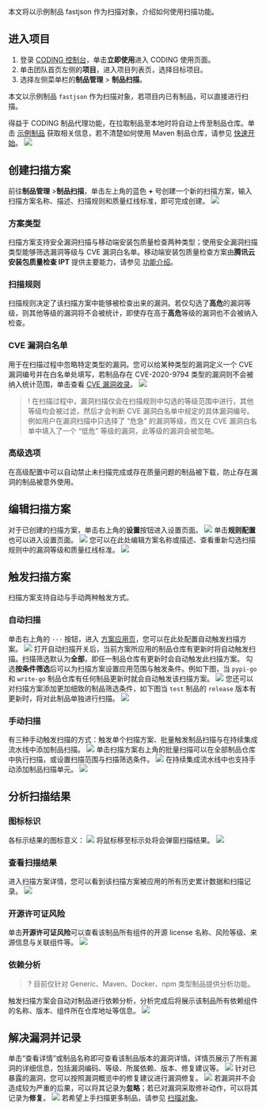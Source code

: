 本文将以示例制品 fastjson 作为扫描对象，介绍如何使用扫描功能。

## 进入项目
1. 登录 [CODING 控制台](https://console.cloud.tencent.com/coding)，单击**立即使用**进入 CODING 使用页面。
2. 单击团队首页左侧的**项目**，进入项目列表页，选择目标项目。
3. 选择左侧菜单栏的**制品管理** > **制品扫描**。

本文以示例制品 `fastjson` 作为扫描对象，若项目内已有制品，可以直接进行扫描。

得益于 CODING 制品代理功能，在拉取制品至本地时将自动上传至制品仓库。单击 [示例制品](https://mvnrepository.com/artifact/com.alibaba/fastjson/1.2.76) 获取相关信息，若不清楚如何使用 Maven 制品仓库，请参见 [快速开始](https://help.coding.net/docs/artifacts/quick-start/maven.html)。
![](https://qcloudimg.tencent-cloud.cn/raw/d5d891bef909ac00f804610124af7cb4.png)
[](id:1)
## 创建扫描方案
前往**制品管理** >**制品扫描**，单击左上角的蓝色 **+** 号创建一个新的扫描方案，输入扫描方案名称、描述、扫描规则和质量红线标准，即可完成创建。
![](https://qcloudimg.tencent-cloud.cn/raw/d90dc7c55648732b53da559e5f3e1780.png)

[](id:type)
### 方案类型
扫描方案支持安全漏洞扫描与移动端安装包质量检查两种类型；使用安全漏洞扫描类型能够筛选漏洞等级与 CVE 漏洞白名单。移动端安装包质量检查方案由**腾讯云安装包质量检查 IPT** 提供主要能力，请参见 [功能介绍](https://cloud.tencent.com/document/product/1116/53074#type)。

[](id:rule)
### 扫描规则
扫描规则决定了该扫描方案中能够被检查出来的漏洞。若仅勾选了**高危**的漏洞等级，则其他等级的漏洞将不会被统计，即使存在高于**高危**等级的漏洞也不会被纳入检查。

[](id:cve)
### CVE 漏洞白名单
用于在扫描过程中忽略特定类型的漏洞。您可以给某种类型的漏洞定义一个 CVE 漏洞编号并在白名单处填写，若制品存在 CVE-2020-9794 类型的漏洞则不会被纳入统计范围，单击查看 [CVE 漏洞收录](https://cve.mitre.org/)。
![](https://qcloudimg.tencent-cloud.cn/raw/9d93e76820420250b426c98fdb33ad1b.png)
>! 在扫描过程中，漏洞扫描仅会在扫描规则中勾选的等级范围中进行，其他等级均会被过滤，然后才会判断 CVE 漏洞白名单中规定的具体漏洞编号。例如用户在漏洞扫描中只选择了 “危急” 的漏洞等级，而又在 CVE 漏洞白名单中填入了一个 “低危” 等级的漏洞，此等级的漏洞会被忽略。

[](id:advanced)
### 高级选项
在高级配置中可以自动禁止未扫描完成或存在质量问题的制品被下载，防止存在漏洞的制品被意外使用。

[](id:2)
## 编辑扫描方案
对于已创建的扫描方案，单击右上角的**设置**按钮进入设置页面。
![](https://qcloudimg.tencent-cloud.cn/raw/510ac04d20500cdd66ff7bc89821eca9.png)
单击**规则配置**也可以进入设置页面。
![](https://qcloudimg.tencent-cloud.cn/raw/ba079e37024dae2d23e1154ebb139ec7.png)
您可以在此处编辑方案名称或描述、查看重新勾选扫描规则中的漏洞等级和质量红线标准。
![](https://qcloudimg.tencent-cloud.cn/raw/0c1cff497ef3311d1848eb6d8a25972e.png)

[](id:3)
##  触发扫描方案
扫描方案支持自动与手动两种触发方式。

[](id:auto)
### 自动扫描
单击右上角的 `···` 按钮，进入 [方案应用页](https://cloud.tencent.com/document/product/1116/53074#apply)，您可以在此处配置自动触发扫描方案。
![](https://qcloudimg.tencent-cloud.cn/raw/1f08560bc9869f492c80d5bbf5e6b2df.png)
打开自动扫描开关后，当前方案所应用的制品仓库有更新时将自动触发扫描。扫描筛选默认为**全部**，即任一制品仓库有更新时会自动触发此扫描方案。
勾选**按条件筛选**后可以为扫描方案设置应用范围与触发条件。例如下图，当 `pypi-go` 和 `write-go` 制品仓库有任何制品更新时就会自动触发该扫描方案。
![](https://qcloudimg.tencent-cloud.cn/raw/a8799d5e36e669f5e473f23cc8af897f.png)
您还可以对扫描方案添加更加细致的制品筛选条件，如下图当 `test` 制品的 `release` 版本有更新时，将对此制品单独进行扫描。
![](https://qcloudimg.tencent-cloud.cn/raw/9d396fa7a8c898d326059238b3971b39.png)

[](id:manual)
### 手动扫描
有三种手动触发扫描的方式：触发单个扫描方案、批量触发制品扫描与在持续集成流水线中添加制品扫描。
![](https://qcloudimg.tencent-cloud.cn/raw/74e7e57b62185a2f508ce59192f89430.png)
单击扫描方案右上角的批量扫描可以在全部制品仓库中执行扫描，或设置扫描范围与扫描筛选条件。
![](https://qcloudimg.tencent-cloud.cn/raw/6849007435f763c13f3c574889a52441.png)
在持续集成流水线中也支持手动添加制品扫描单元。
![](https://qcloudimg.tencent-cloud.cn/raw/73ba44e2b558bdee7f32bf5f2e7d0208.png)

[](id:4)
## 分析扫描结果
[](id:icon)
### 图标标识
各标示结果的图标意义：
![](https://qcloudimg.tencent-cloud.cn/raw/e6040bafdaa6cbe6383327ee9f8cc9eb.png)
将鼠标移至标示处将会弹窗扫描结果。
![](https://qcloudimg.tencent-cloud.cn/raw/0aeb4b5967538917c66e87fc4e23041f.png)

[](id:scan-results)
### 查看扫描结果
进入扫描方案详情，您可以看到该扫描方案被应用的所有历史累计数据和扫描记录。
![](https://qcloudimg.tencent-cloud.cn/raw/a5cfc7d441600e84c68280f0eab154b8.png)

[](id:open-source-license)
### 开源许可证风险
单击**开源许可证风险**可以查看该制品所有组件的开源 license 名称、风险等级、来源信息与关联组件等。
![](https://qcloudimg.tencent-cloud.cn/raw/e5b352f358f31be38afb8a41b20475b2.png)

[](id:rely-scan)
### 依赖分析
>? 目前仅针对 Generic、Maven、Docker、npm 类型制品提供分析功能。

触发扫描方案会自动对制品进行依赖分析，分析完成后将展示该制品所有依赖组件的名称、版本、组件所在仓库地址等信息。
![](https://qcloudimg.tencent-cloud.cn/raw/2b65fd575444aecc2bddd2ed8433d19e.png)

[](id:5)
## 解决漏洞并记录
单击“查看详情”或制品名称即可查看该制品版本的漏洞详情。详情页展示了所有漏洞的详细信息，包括漏洞编码、等级、所属依赖、版本、修复建议等。
![](https://qcloudimg.tencent-cloud.cn/raw/2cc95a2bba1f50294a406d9787ae82a4.png)
针对已暴露的漏洞，您可以按照漏洞概览中的修复建议进行漏洞修复。
![](https://qcloudimg.tencent-cloud.cn/raw/50f6cc6480c2dba8ff9df0875ed85096.png)
若漏洞并不会造成较为严重的后果，可以将其记录为**忽略**；若已对漏洞采取修补动作，可以将其记录为**修复**。
![](https://qcloudimg.tencent-cloud.cn/raw/2e9ab33805fdfef9eaa421a4cfde5ef8.png)
若希望上手扫描更多制品，请参见 [扫描对象](https://cloud.tencent.com/document/product/1116/53075)。
